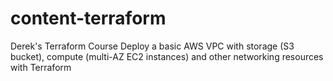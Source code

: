 # content-terraform
Derek's Terraform Course
Deploy a basic AWS VPC with storage (S3 bucket), compute (multi-AZ EC2 instances) and other networking resources with Terraform
